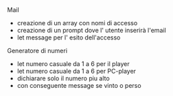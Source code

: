 Mail
- creazione di un array con nomi di accesso 
- creazione di un prompt dove l' utente inserirà l'email
- let message per l' esito dell'accesso

Generatore di numeri
- let numero casuale da 1 a 6 per il player
- let numero casuale da 1 a 6 per PC-player
 - dichiarare solo il numero piu alto
 - con conseguente message se vinto o perso
 